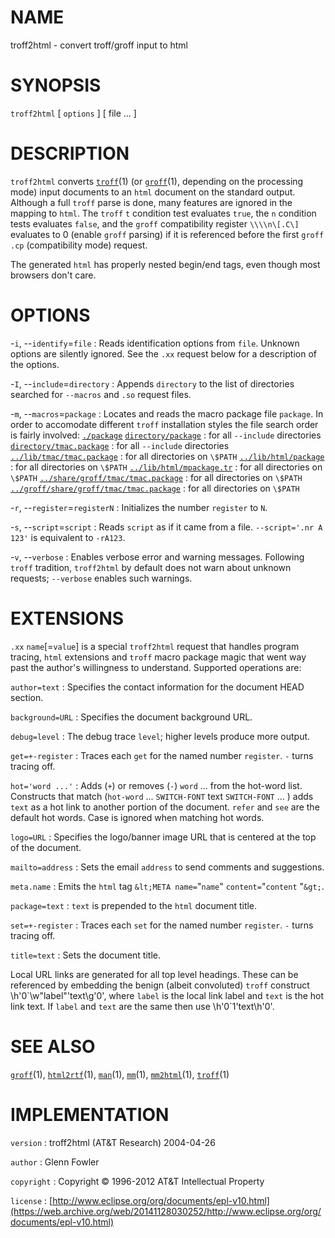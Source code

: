 # NAME

troff2html - convert troff/groff input to html

# SYNOPSIS

`troff2html` \[ `options` \] \[ file ... \]

# DESCRIPTION

`troff2html` converts
[`troff`](/web/20141128030252/http://www2.research.att.com/~astopen/man/man1/troff.html)(1)
(or
[`groff`](/web/20141128030252/http://www2.research.att.com/~astopen/man/man1/groff.html)(1),
depending on the processing mode) input documents to an `html`
document on the standard output. Although a full `troff` parse is done,
many features are ignored in the mapping to `html`.
The `troff` `t` condition test evaluates `true`, the `n` condition
tests evaluates `false`, and the `groff` compatibility register
`\\\\n\[.C\]` evaluates to 0 (enable `groff` parsing) if it is
referenced before the first `groff` `.cp` (compatibility mode)
request.

The generated `html` has properly nested begin/end tags, even though
most browsers don't care.

# OPTIONS

-`i`, --`identify`=`file`
:   Reads identification options from `file`. Unknown options are
    silently ignored. See the `.xx` request below for a description of
    the options.

-`I`, --`include`=`directory`
:   Appends `directory` to the list of directories searched for
    `--macros` and `.so` request files.

-`m`, --`macros`=`package`
:   Locates and reads the macro package file `package`. In order to
    accomodate different `troff` installation styles the file search
    order is fairly involved: [`./package`]()
    [`directory/package`]()
: for all `--include` directories [`directory/tmac.package`]()
: for all `--include` directories [`../lib/tmac/tmac.package`]()
: for all directories on `\$PATH` [`../lib/html/package`]()
: for all directories on `\$PATH` [`../lib/html/mpackage.tr`]()
: for all directories on `\$PATH`
    [`../share/groff/tmac/tmac.package`]()
: for all directories on `\$PATH`
    [`../groff/share/groff/tmac/tmac.package`]()
: for all directories on `\$PATH`

-`r`, --`register`=`registerN`
:   Initializes the number `register` to `N`.

-`s`, --`script`=`script`
:   Reads `script` as if it came from a file. `--script='.nr A 123'`
    is equivalent to `-rA123`.

-`v`, --`verbose`
:   Enables verbose error and warning messages. Following `troff`
    tradition, `troff2html` by default does not warn about unknown
    requests; `--verbose` enables such warnings.

# EXTENSIONS

`.xx` `name`\[=`value`\] is a special `troff2html` request that
handles program tracing, `html` extensions and `troff` macro package
magic that went way past the author's willingness to understand.
Supported operations are:

`author=text`
:   Specifies the contact information for the document HEAD section.

`background=URL`
:   Specifies the document background URL.

`debug=level`
:   The debug trace `level`; higher levels produce more output.

`get=+-register`
:   Traces each `get` for the named number `register`. `-` turns
    tracing off.

`hot='word ...'`
:   Adds (`+`) or removes (`-`) `word` ... from the hot-word list.
    Constructs that match (`hot-word` ... `SWITCH-FONT` text
    `SWITCH-FONT` ... ) adds `text` as a hot link to another portion of
    the document. `refer` and `see` are the default hot words. Case
    is ignored when matching hot words.

`logo=URL`
:   Specifies the logo/banner image URL that is centered at the top of
    the document.

`mailto=address`
:   Sets the email `address` to send comments and suggestions.

`meta.name`
:   Emits the `html` tag `&lt;META name=`"`name`"
    `content=`"`content` "`&gt;`.

`package=text`
:   `text` is prepended to the `html` document title.

`set=+-register`
:   Traces each `set` for the named number `register`. `-` turns
    tracing off.

`title=text`
:   Sets the document title.

Local URL links are generated for all top level headings. These can be
referenced by embedding the benign (albeit convoluted) `troff` construct
\\h'0\`\\w"label"'text\\g'0', where `label` is the local link label and
`text` is the hot link text. If `label` and `text` are the same then use
\\h'0\`1'text\\h'0'.

# SEE ALSO

[`groff`](/web/20141128030252/http://www2.research.att.com/~astopen/man/man1/groff.html)(1),
[`html2rtf`](/web/20141128030252/http://www2.research.att.com/~astopen/man/man1/html2rtf.html)(1),
[`man`](/web/20141128030252/http://www2.research.att.com/~astopen/man/man1/man.html)(1),
[`mm`](/web/20141128030252/http://www2.research.att.com/~astopen/man/man1/mm.html)(1),
[`mm2html`](/web/20141128030252/http://www2.research.att.com/~astopen/man/man1/mm2html.html)(1),
[`troff`](/web/20141128030252/http://www2.research.att.com/~astopen/man/man1/troff.html)(1)

# IMPLEMENTATION

`version`
:   troff2html (AT&T Research) 2004-04-26

`author`
:   Glenn Fowler

`copyright`
:   Copyright © 1996-2012 AT&T Intellectual Property

`license`
:   [http://www.eclipse.org/org/documents/epl-v10.html](https://web.archive.org/web/20141128030252/http://www.eclipse.org/org/documents/epl-v10.html)


